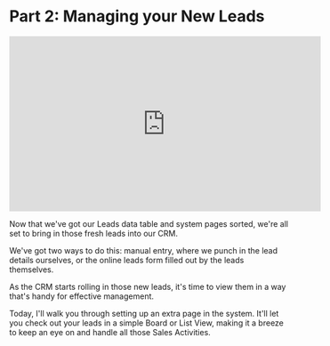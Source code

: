 # Part 2: Managing your New Leads 

<iframe width="560" height="315" src="https://www.youtube.com/embed/zp7WXW_NR8U?si=qHL79NhDXNkkr6dB" title="YouTube video player" frameborder="0" allow="accelerometer; autoplay; clipboard-write; encrypted-media; gyroscope; picture-in-picture; web-share" allowfullscreen></iframe>

Now that we've got our Leads data table and system pages sorted, we're all set to bring in those fresh leads into our CRM. 

We've got two ways to do this: manual entry, where we punch in the lead details ourselves, or the online leads form filled out by the leads themselves. 

As the CRM starts rolling in those new leads, it's time to view them in a way that's handy for effective management.  

Today, I'll walk you through setting up an extra page in the system. It'll let you check out your leads in a simple Board or List View, making it a breeze to keep an eye on and handle all those Sales Activities. 